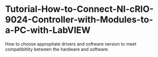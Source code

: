 # Tutorial-How-to-Connect-NI-cRIO-9024-Controller-with-Modules-to-a-PC-with-LabVIEW
How to choose approptiate drivers and software version to meet compatibitlity between the hardware and software.
